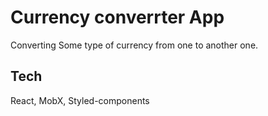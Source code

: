 # Currency converrter App

Converting Some type of currency from one to another one.

## Tech

React, MobX, Styled-components
